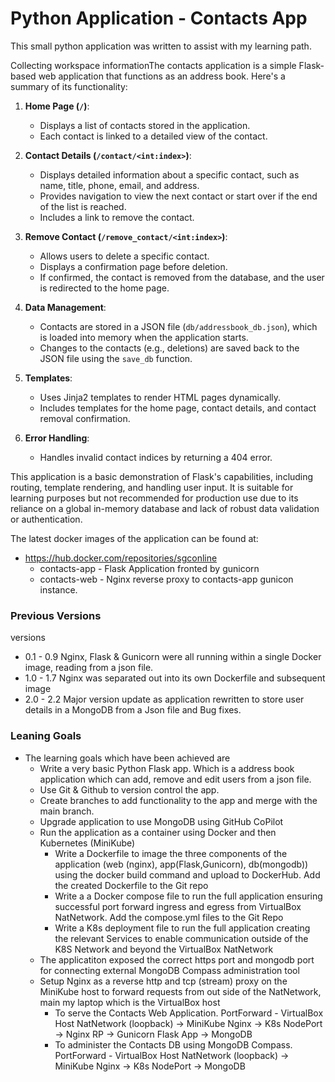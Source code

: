 # Python Application - Contacts App

This small python application was written to assist with my learning path. 

Collecting workspace informationThe contacts application is a simple Flask-based web application that functions as an address book.
Here's a summary of its functionality:
1. **Home Page (`/`)**:
   - Displays a list of contacts stored in the application.
   - Each contact is linked to a detailed view of the contact.

2. **Contact Details (`/contact/<int:index>`)**:
   - Displays detailed information about a specific contact, such as name, title, phone, email, and address.
   - Provides navigation to view the next contact or start over if the end of the list is reached.
   - Includes a link to remove the contact.

3. **Remove Contact (`/remove_contact/<int:index>`)**:
   - Allows users to delete a specific contact.
   - Displays a confirmation page before deletion.
   - If confirmed, the contact is removed from the database, and the user is redirected to the home page.

4. **Data Management**:
   - Contacts are stored in a JSON file (`db/addressbook_db.json`), which is loaded into memory when the application starts.
   - Changes to the contacts (e.g., deletions) are saved back to the JSON file using the `save_db` function.

5. **Templates**:
   - Uses Jinja2 templates to render HTML pages dynamically.
   - Includes templates for the home page, contact details, and contact removal confirmation.

6. **Error Handling**:
   - Handles invalid contact indices by returning a 404 error.

This application is a basic demonstration of Flask's capabilities, including routing, template rendering, and handling user input. It is suitable for learning purposes but not recommended for production use due to its reliance on a global in-memory database and lack of robust data validation or authentication.

The latest docker images of the application can be found at:
* https://hub.docker.com/repositories/sgconline
  * contacts-app - Flask Application fronted by gunicorn
  * contacts-web - Nginx reverse proxy to contacts-app gunicon instance.

 ### Previous Versions
 versions 
*   0.1 - 0.9 Nginx, Flask & Gunicorn were all running within a single Docker image, reading from a json file. 
*   1.0 - 1.7 Nginx was separated out into its own Dockerfile and subsequent image
*   2.0 - 2.2 Major version update as application rewritten to store user details in a MongoDB from a Json file and Bug fixes.
  
 ### Leaning Goals
* The learning goals which have been achieved are
   * Write a very basic Python Flask app. Which is a address book application which can add, remove and edit users from a json file.
   * Use Git & Github to version control the app. 
   * Create branches to add functionality to the app and merge with the main branch.
   * Upgrade application to use MongoDB using GitHub CoPilot 
   * Run the application as a container using Docker and then Kubernetes (MiniKube) 
      * Write a Dockerfile to image the three components of the application (web (nginx), app(Flask,Gunicorn), db(mongodb)) using the docker build command and upload to DockerHub. Add the created Dockerfile to the Git repo
      * Write a a Docker compose file to run the full application ensuring successful port forward ingress and egress from VirtualBox NatNetwork. Add the compose.yml files to the Git Repo
      * Write a K8s deployment file to run the full application creating the relevant Services to enable communication outside of the K8S Network and beyond the VirtualBox NatNetwork
   * The applicatiton exposed the correct https port and mongodb port for connecting external MongoDB Compass administration tool
   * Setup Nginx as a reverse http and tcp (stream) proxy on the MiniKube host to forward requests from out side of the NatNetwork, main my laptop which is the VirtualBox host
      *    To serve the Contacts Web Application. PortForward -  VirtualBox Host NatNetwork (loopback) -> MiniKube Nginx -> K8s NodePort -> Nginx RP -> Gunicorn Flask App -> MongoDB
      *    To administer the Contacts DB using MongoDB Compass. PortForward -  VirtualBox Host NatNetwork (loopback) -> MiniKube Nginx -> K8s NodePort -> MongoDB
